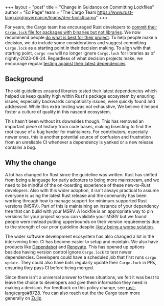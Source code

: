 +++
layout = "post"
title = "Change in Guidance on Committing Lockfiles"
author = "Ed Page"
team = "The Cargo Team <https://www.rust-lang.org/governance/teams/dev-tools#cargo>"
+++

For years, the Cargo team has encouraged Rust developers to
[commit their `Cargo.lock` file for packages with binaries but not libraries](https://doc.rust-lang.org/1.71.1/cargo/faq.html#why-do-binaries-have-cargolock-in-version-control-but-not-libraries).
We now recommend people
[do what is best for their project](https://doc.rust-lang.org/nightly/cargo/faq.html#why-have-cargolock-in-version-control).
To help people make a decision, we do include some considerations and suggest
committing `Cargo.lock` as a starting point in their decision making.
To align with that starting point, `cargo new` will no longer ignore
`Cargo.lock` for libraries as of nightly-2023-08-24.
Regardless of what decision projects make, we encourage regular
[testing against their latest dependencies](https://doc.rust-lang.org/nightly/cargo/guide/continuous-integration.html#verifying-latest-dependencies).

## Background

The old guidelines ensured libraries tested their latest dependencies which
helped us keep quality high within Rust's package ecosystem by ensuring issues,
especially backwards compatibility issues,
were quickly found and addressed.
While this extra testing was not exhaustive,
We believe it helped foster a culture of quality in this nascent ecosystem.

This hasn't been without its downsides though.
This has removed an important piece of history from code bases,
making bisecting to find the root cause of a bug harder for maintainers.
For contributors,
especially newer ones,
this is another potential source of confusion and frustration from an unreliable CI whenever a
dependency is yanked or a new release contains a bug.

## Why the change

A lot has changed for Rust since the guideline was written.
Rust has shifted from being a language for early adopters to being more mainstream,
and we need to be mindful of the on-boarding experience of these new-to-Rust developers.
Also with this wider adoption, it isn't always practical to assume everyone is using
the latest Rust release and the community has been working through how to
manage support for minimum-supported Rust versions (MSRV).
Part of this is maintaining an instance of your dependency tree that can build
with your MSRV.
A lockfile is an appropriate way to pin versions for your project so you
can validate your MSRV but we found people were instead putting upperbounds on their
version requirements due to the strength of our prior guideline despite
[likely being a worse solution](https://doc.rust-lang.org/nightly/cargo/reference/specifying-dependencies.html#multiple-requirements).

The wider software development ecosystem has also changed a lot in the
intervening time.
CI has become easier to setup and maintain.
We also have products like
[Dependabot](https://docs.github.com/en/code-security/dependabot/working-with-dependabot)
and
[Renovate](https://docs.renovatebot.com/).
This has opened up options besides having version control ignore `Cargo.lock` to test newer dependencies.
Developers could have a scheduled job that first runs `cargo update`.
They could also have bots regularly update their `Cargo.lock` in PRs, ensuring
they pass CI before being merged.

Since there isn't a universal answer to these situations,
we felt it was best to leave the choice to developers and give them information they need in making a decision.
For feedback on this policy change,
see [rust-lang/cargo#8728](https://github.com/rust-lang/cargo/issues/8728).
You can also reach out the the Cargo team more generally on
[Zulip](https://rust-lang.zulipchat.com/#narrow/stream/246057-t-cargo).
